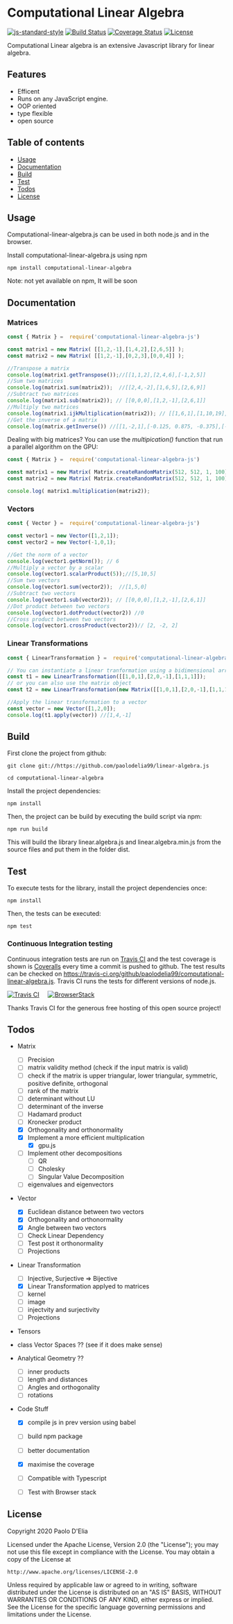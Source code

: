 # Computational Linear Algebra

[![js-standard-style](https://img.shields.io/badge/code%20style-standard-brightgreen.svg)](http://standardjs.com)
[![Build Status](https://travis-ci.org/paolodelia99/computational-linear-algebra.js.svg?branch=master)](https://travis-ci.org/paolodelia99/computational-linear-algebra.js)
[![Coverage Status](https://coveralls.io/repos/github/paolodelia99/computational-linear-algebra.js/badge.svg?branch=master)](https://coveralls.io/github/paolodelia99/computational-linear-algebra.js?branch=master)
[![License](https://img.shields.io/github/license/josdejong/mathjs.svg)](./license)


Computational Linear algebra is an extensive Javascript library for linear algebra.

## Features 

- Efficent 
- Runs on any JavaScript engine.
- OOP oriented
- type flexible
- open source

## Table of contents

- [Usage](#usage)
- [Documentation](#documentation)
- [Build](#build)
- [Test](#test)
- [Todos](#todos)
- [License](#license)

## Usage

Computational-linear-algebra.js can be used in both node.js and in the browser.

Install computational-linear-algebra.js using npm

    npm install computational-linear-algebra
    
Note: not yet available on npm, It will be soon

## Documentation

### Matrices

```javascript
const { Matrix } =  require('computational-linear-algebra-js')

const matrix1 = new Matrix( [[1,2,-1],[1,4,2],[2,6,5]] );
const matrix2 = new Matrix( [[1,2,-1],[0,2,3],[0,0,4]] );

//Transpose a matrix
console.log(matrix1.getTranspose());//[[1,1,2],[2,4,6],[-1,2,5]]
//Sum two matrices
console.log(matrix1.sum(matrix2));  //[[2,4,-2],[1,6,5],[2,6,9]]
//Subtract two matrices
console.log(matrix1.sub(matrix2)); // [[0,0,0],[1,2,-1],[2,6,1]]
//Multiply two matrices
console.log(matrix1.ijkMultiplication(matrix2)); // [[1,6,1],[1,10,19],[2,16,36]]
//Get the inverse of a matrix
console.log(matrix.getInverse()) //[[1,-2,1],[-0.125, 0.875, -0.375],[-0.25, -0.25, 0.25]]

```

Dealing with big matrices? You can use the *multipication()* function that run a parallel algorithm on the GPU:

```javascript
const { Matrix } =  require('computational-linear-algebra-js')

const matrix1 = new Matrix( Matrix.createRandomMatrix(512, 512, 1, 100) );
const matrix2 = new Matrix( Matrix.createRandomMatrix(512, 512, 1, 100) );

console.log( matrix1.multiplication(matrix2));

```

### Vectors

```javascript
const { Vector } =  require('computational-linear-algebra-js')

const vector1 = new Vector([1,2,1]);
const vector2 = new Vector(-1,0,1);

//Get the norm of a vector
console.log(vector1.getNorm()); // 6
//Multiply a vector by a scalar
console.log(vector1.scalarProduct(5));//[5,10,5]
//Sum two vectors 
console.log(vector1.sum(vector2));  //[1,5,0]
//Subtract two vectors
console.log(vector1.sub(vector2)); // [[0,0,0],[1,2,-1],[2,6,1]]
//Dot product between two vectors
console.log(vector1.dotProduct(vector2)) //0
//Cross product between two vectors
console.log(vector1.crossProduct(vector2))// [2, -2, 2]
```

### Linear Transformations

```javascript
const { LinearTransformation } =  require('computational-linear-algebra-js')

// You can instantiate a linear tranformation using a bidimensional array
const t1 = new LinearTransformation([[1,0,1],[2,0,-1],[1,1,1]]);  
// or you can also use the matrix object
const t2 = new LinearTransformation(new Matrix([[1,0,1],[2,0,-1],[1,1,1]])); 

//Apply the linear transformation to a vector
const vector = new Vector([1,2,0]);
console.log(t1.apply(vector)) //[1,4,-1]

```


## Build 

First clone the project from github:
    
    git clone git://https://github.com/paolodelia99/linear-algebra.js
    
    cd computational-linear-algebra

Install the project dependencies:

    npm install
    
Then, the project can be build by executing the build script via npm:

    npm run build

This will build the library linear.algebra.js and linear.algebra.min.js from the source files and
put them in the folder dist.

## Test

To execute tests for the library, install the project dependencies once:

    npm install

Then, the tests can be executed:

    npm test
    
### Continuous Integration testing 

Continuous integration tests are run on [Travis CI](https://travis-ci.org/) and the test coverage is shown is [Coveralls](https://coveralls.io/) every time a commit is pushed to github.
The test results can be checked on https://travis-ci.org/github/paolodelia99/computational-linear-algebra.js. Travis CI runs the tests for different versions of node.js.

[![Travis CI](./misc/Travis-CI-logo.png)](https://github.com/paolodelia99/computational-linear-algebra.js/blob/master/misc/Travis-CI-logo.png) &nbsp;&nbsp;&nbsp;
[![BrowserStack](./misc/coveralls-logo-177x55.png)](https://coveralls.io/github/paolodelia99/computational-linear-algebra.js)

Thanks Travis CI for the generous free hosting of this open source project!

## Todos

- Matrix
    - [ ] Precision 
    - [ ] matrix validity method (check if the input matrix is valid)
    - [ ] check if the matrix is upper triangular, lower triangular, symmetric, positive definite, orthogonal  
    - [ ] rank of the matrix
    - [ ] determinant without LU
    - [ ] determinant of the inverse
    - [ ] Hadamard product
    - [ ] Kronecker product
    - [x] Orthogonality and orthonormality
    - [x] Implement a more efficient multiplication
        - [x] gpu.js 
    - [ ] Implement other decompositions
        - [ ] QR
        - [ ] Cholesky
        - [ ] Singular Value Decomposition
    - [ ] eigenvalues and eigenvectors
    
- Vector 
    - [x] Euclidean distance between two vectors
    - [x] Orthogonality and orthonormality
    - [x] Angle between two vectors
    - [ ] Check Linear Dependency
    - [ ] Test post it orthonormality
    - [ ] Projections

- Linear Transformation
    - [ ] Injective, Surjective => Bijective
    - [x] Linear Transformation applyed to matrices
    - [ ] kernel
    - [ ] image
    - [ ] injectvity and surjectivity
    - [ ] Projections
    
- Tensors
  
- class Vector Spaces ?? (see if it does make sense)

- Analytical Geometry ??
    - [ ] inner products
    - [ ] length and distances
    - [ ] Angles and orthogonality
    - [ ] rotations
    
- Code Stuff
    - [x] compile js in prev version using babel
    - [ ] build npm package
    - [ ] better documentation
    - [x] maximise the coverage
    - [ ] Compatible with Typescript
    - [ ] Test with Browser stack
    

## License

Copyright 2020 Paolo D'Elia

Licensed under the Apache License, Version 2.0 (the "License");
you may not use this file except in compliance with the License.
You may obtain a copy of the License at

    http://www.apache.org/licenses/LICENSE-2.0

Unless required by applicable law or agreed to in writing, software
distributed under the License is distributed on an "AS IS" BASIS,
WITHOUT WARRANTIES OR CONDITIONS OF ANY KIND, either express or implied.
See the License for the specific language governing permissions and
limitations under the License.
